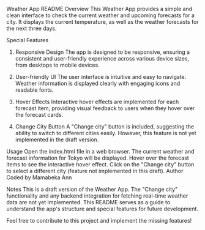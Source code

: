 Weather App README
Overview
This Weather App provides a simple and clean interface to check the current weather and upcoming forecasts for a city. It displays the current temperature, as well as the weather forecasts for the next three days.

Special Features
1. Responsive Design
The app is designed to be responsive, ensuring a consistent and user-friendly experience across various device sizes, from desktops to mobile devices.

2. User-friendly UI
The user interface is intuitive and easy to navigate. Weather information is displayed clearly with engaging icons and readable fonts.

3. Hover Effects
Interactive hover effects are implemented for each forecast item, providing visual feedback to users when they hover over the forecast cards.

4. Change City Button
A "Change city" button is included, suggesting the ability to switch to different cities easily. However, this feature is not yet implemented in the draft version.

Usage
Open the index.html file in a web browser.
The current weather and forecast information for Tokyo will be displayed.
Hover over the forecast items to see the interactive hover effect.
Click on the "Change city" button to select a different city (feature not implemented in this draft).
Author
Coded by Mamabeka Ann

Notes
This is a draft version of the Weather App. The "Change city" functionality and any backend integration for fetching real-time weather data are not yet implemented. This README serves as a guide to understand the app's structure and special features for future development.

Feel free to contribute to this project and implement the missing features!





